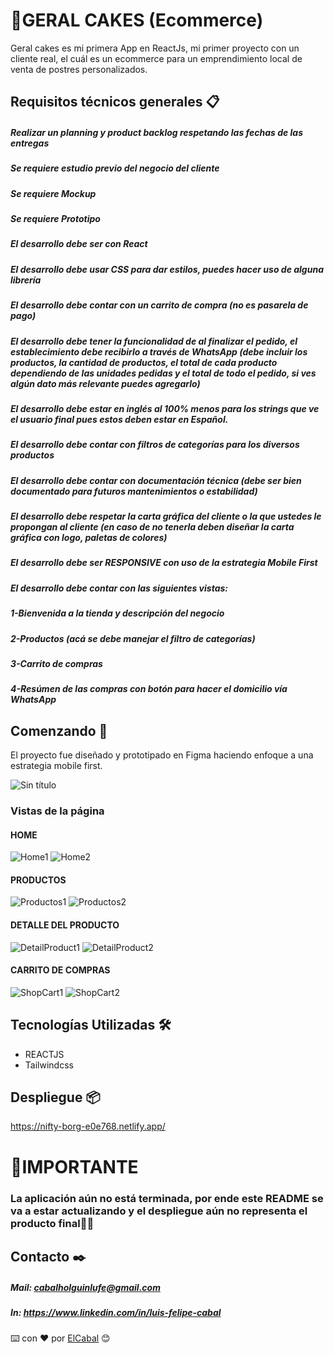 # :cupcake:GERAL CAKES (Ecommerce)

Geral cakes es mi primera App en ReactJs, mi primer proyecto con un cliente real, el cuál es un ecommerce para un emprendimiento local de venta de postres personalizados.

## Requisitos técnicos generales 📋
##### Realizar un planning y product backlog respetando las fechas de las entregas
##### Se requiere estudio previo del negocio del cliente
##### Se requiere Mockup
##### Se requiere Prototipo
##### El desarrollo debe ser con React
##### El desarrollo debe usar CSS para dar estilos, puedes hacer uso de alguna librería
##### El desarrollo debe contar con un carrito de compra (no es pasarela de pago)
##### El desarrollo debe tener la funcionalidad de al finalizar el pedido, el establecimiento debe recibirlo a través de WhatsApp (debe incluir los productos, la cantidad de productos, el total de cada producto dependiendo de las unidades pedidas y el total de todo el pedido, si ves algún dato más relevante puedes agregarlo)
##### El desarrollo debe estar en inglés al 100% menos para los strings que ve el usuario final pues estos deben estar en Español.
##### El desarrollo debe contar con filtros de categorías para los diversos productos
##### El desarrollo debe contar con documentación técnica (debe ser bien documentado para futuros mantenimientos o estabilidad)
##### El desarrollo debe respetar la carta gráfica del cliente o la que ustedes le propongan al cliente (en caso de no tenerla deben diseñar la carta gráfica con logo, paletas de colores)
##### El desarrollo debe ser RESPONSIVE con uso de la estrategia Mobile First
##### El desarrollo debe contar con las siguientes vistas:
##### 1-Bienvenida a la tienda y descripción del negocio
##### 2-Productos (acá se debe manejar el filtro de categorías)
##### 3-Carrito de compras
##### 4-Resúmen de las compras con botón para hacer el domicilio vía WhatsApp

## Comenzando 🚀

El proyecto fue diseñado y prototipado en Figma haciendo enfoque a una estrategia mobile first.

![Sin título](https://user-images.githubusercontent.com/91229815/158513187-5babcd61-831e-4536-888a-8b4a8ea94cc1.png)

### Vistas de la página 

#### HOME
![Home1](https://user-images.githubusercontent.com/91229815/158516425-2af85523-0b9a-483b-98c7-1d0f1551f844.png)
![Home2](https://user-images.githubusercontent.com/91229815/158516439-19d860ac-e1e5-4511-9690-99d37ccaffc9.png)
#### PRODUCTOS
![Productos1](https://user-images.githubusercontent.com/91229815/158516486-40ebd69e-366b-4d09-ac18-15c1900239ab.png)
![Productos2](https://user-images.githubusercontent.com/91229815/158516504-db43eab7-8649-4d00-b045-5c23b88ece0d.png)
#### DETALLE DEL PRODUCTO
![DetailProduct1](https://user-images.githubusercontent.com/91229815/158516566-0898fcb6-bc62-418c-9eec-ea0f06e9ef3a.png)
![DetailProduct2](https://user-images.githubusercontent.com/91229815/158516575-b9657438-37cd-4473-bcda-2dcce268f1f3.png)
#### CARRITO DE COMPRAS
![ShopCart1](https://user-images.githubusercontent.com/91229815/158516607-92e93477-9003-4702-9622-f0ecd8aff382.png)
![ShopCart2](https://user-images.githubusercontent.com/91229815/158516617-15a8366d-0097-45c4-b348-df2602192e8d.png)

## Tecnologías Utilizadas 🛠️

* REACTJS
* Tailwindcss
## Despliegue 📦

https://nifty-borg-e0e768.netlify.app/

# :red_circle:IMPORTANTE
### La aplicación aún no está terminada, por ende este README se va a estar actualizando y el despliegue aún no representa el producto final:hammer::hammer:

## Contacto ✒️

##### Mail: cabalholguinlufe@gmail.com
##### In: https://www.linkedin.com/in/luis-felipe-cabal


⌨️ con ❤️ por [ElCabal](https://github.com/ElCabal) 😊

